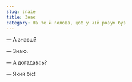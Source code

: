```yaml
---
slug: znaie
title: Знає
category: На те й голова, щоб у ній розум був
---
```

— А знаєш?

— Знаю.

— А догадавсь?

— Який біс!

